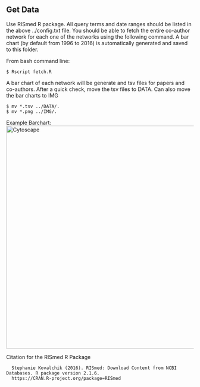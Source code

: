 Get Data
--

Use RISmed R package. All query terms and date ranges should be listed in the above ../config.txt file. You should be able to fetch the entire co-author network for each one of the networks using the following command. A bar chart (by default from 1996 to 2016) is automatically generated and saved to this folder.

From bash command line:
```
$ Rscript fetch.R
```

A bar chart of each network will be generate and tsv files for papers and co-authors. After a quick check, move the tsv files to DATA. Can also move the bar charts to IMG

```
$ mv *.tsv ../DATA/.
$ mv *.png ../IMG/.
```

Example Barchart:
<img src="https://github.com/j23414/cavatica/blob/master/IMG/Cytoscape-pubmedcounts.png" width="600" alt="Cytoscape">

Citation for the RISmed R Package
```
  Stephanie Kovalchik (2016). RISmed: Download Content from NCBI Databases. R package version 2.1.6.
  https://CRAN.R-project.org/package=RISmed
```

